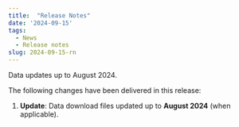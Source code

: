 ```yaml
---
title:  "Release Notes"
date: '2024-09-15'
tags:
  - News
  - Release notes
slug: 2024-09-15-rn
---
```


Data updates up to August 2024.

<!--more-->
The following changes have been delivered in this release:

1. **Update**: Data download files updated up to **August 2024** (when applicable).